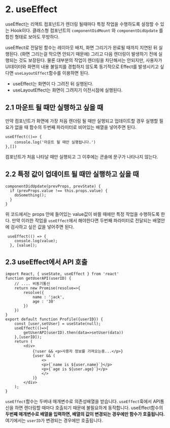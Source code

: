 # 2. useEffect

useEffect는 리액트 컴포넌트가 렌더링 될때마다 특정 작업을 수행하도록 설정할 수 있는 Hook이다. 클래스형 컴포넌트의 `componentDidMount` 와 `componentDidUpdate` 를 합친 형태로 보아도 무방하다.

useEffect로 전달된 함수는 레이아웃 배치, 화면 그리기가 완료될 때까지 지연된 뒤 실행된다. (화면 그리는걸 막으면 안되기 때문에) 그리고 다음 렌더링이 발생하기 전에 실행되는 것도 보장된다. 물론 대부분의 작업이 렌더링을 차단해서는 안되지만, 사용자가 UI데이터와 화면의 내용 불일치를 경헙하지 않도록 동기적으로 Effect를 발생시키고 싶다면 `useLayoutEffect`함수를 이용하면 된다.

- useEffect는 화면이 다 그려진 뒤 실행된다.
- useLayoutEffect는 화면이 그려지기 이전시점에 실행된다.

## 2.1 마운트 될 때만 실행하고 싶을 때

만약 컴포넌트가 화면에 가장 처음 렌더링 될 때만 실행되고 업데이트할 경우 실행할 필요가 없을 때 함수의 두번째 파라미터로 비어있는 배열을 넣어주면 된다.

```JS
useEffect(()=> {
    console.log('마운트 될 때만 실행됩니다.')
},[])
```

컴포넌트가 처음 나타날 때만 실행되고 그 이후에는 콘솔에 문구가 나타나지 않는다.

## 2.2 특정 값이 업데이트 될 때만 실행하고 싶을 때

```JS
componentDidUpdate(prevProps, prevState) {
  if (prevProps.value !== this.props.value) {
    doSomething();
  }
}
```

위 코드에서는 props 안에 들어있는 value값이 바뀔 때에만 특정 작업을 수행하도록 한다. 만약 이러한 작업을 `useEffect`에서 해야한다면 두번째 파라미터로 전달되는 배열안에 검사하고 싶은 값을 넣어주면 된다.

```JS
 useEffect(() => {
    console.log(value);
  }, [value]);
```

## 2.3 useEffect에서 API 호출

```JS
import React, { useState, useEffect } from 'react'
function getUserAPI(userID) {
    // .... 비동기통신
    return new Promise(resolve=>{
        resolve({
            name : 'jack',
            age : '30'
        })
    })
}
export default function Profile({userID}) {
    const [user,setUser] = useState(null);
    useEffect(()=>{
        getUserAPI(userID).then(data=>setUser(data))
    },[userID]);
    return (
        <div>
            {!user && <p>사용자 정보를 가져오는중...</p>}
            {user && (
                <>
                <p>{`name is ${user.name}`}</p>
                <p>{`age is ${user.age}`}</p>
                </>
            )}
        </div>
    );
}
```

`useEffect`함수는 두버내 매개변수로 의존성배열을 받습니다. `useEffect`훅에서 API통신을 하면 렌더링할 때마다 호출되기 때문에 불필요하게 동작합니다. useEffect함수의 **두번째 매개변수로 배열을 입력하면, 배열의 값이 변경되는 경우에만 함수가 호출됩니다.** 여기에서는 `userID`가 변경되는 경우에만 호출됩니다.
